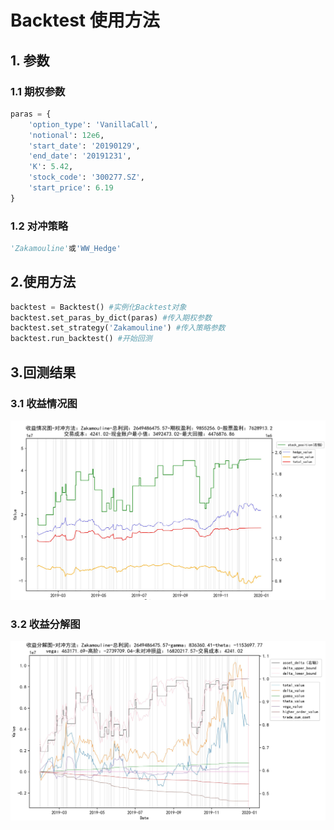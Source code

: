 # Backtest 使用方法

## 1. 参数

### 1.1 期权参数

```python
paras = {
    'option_type': 'VanillaCall',
    'notional': 12e6,
    'start_date': '20190129',
    'end_date': '20191231',
    'K': 5.42,
    'stock_code': '300277.SZ',
    'start_price': 6.19
}
```

### 1.2 对冲策略

```python
'Zakamouline'或'WW_Hedge'
```

## 2.使用方法

```python
backtest = Backtest() #实例化Backtest对象
backtest.set_paras_by_dict(paras) #传入期权参数
backtest.set_strategy('Zakamouline') #传入策略参数
backtest.run_backtest() #开始回测
```

## 3.回测结果

### 3.1 收益情况图

![alt](../../03_img/股票对冲回测.jpg)

### 3.2 收益分解图

![alt](../../03_img/对冲收益分解.jpg)

